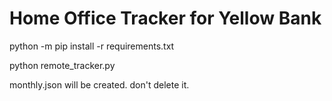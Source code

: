 # Home Office Tracker for Yellow Bank

python -m pip install -r requirements.txt

python remote_tracker.py

monthly.json will be created. don't delete it.

